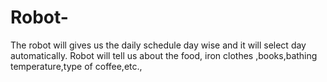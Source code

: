 # Robot-
The robot will gives us the daily schedule day wise and it will select day automatically. Robot will tell us about the food, iron clothes ,books,bathing temperature,type of coffee,etc.,
